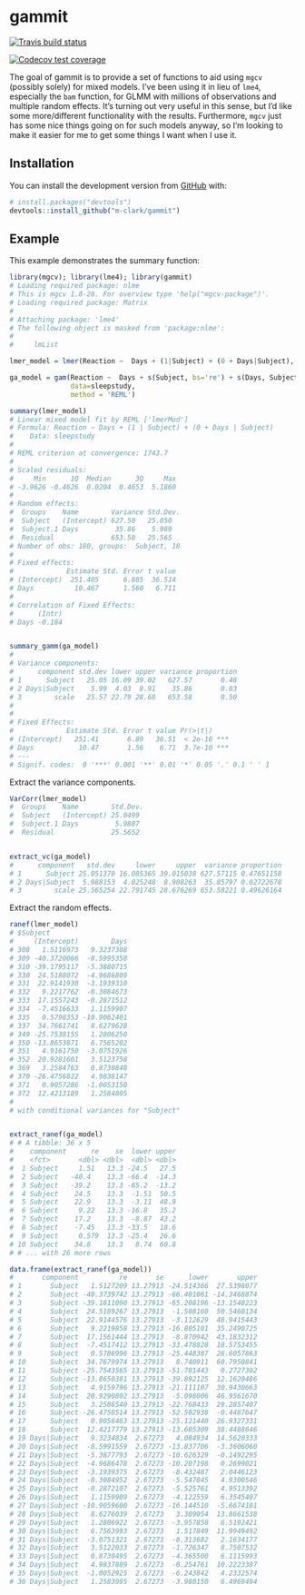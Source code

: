 
<!-- README.md is generated from README.Rmd. Please edit that file -->

# gammit

<!-- badges: start -->

[![Travis build
status](https://travis-ci.org/m-clark/gammit.svg?branch=master)](https://travis-ci.org/m-clark/gammit)

[![Codecov test
coverage](https://codecov.io/gh/m-clark/gammit/branch/master/graph/badge.svg)](https://codecov.io/gh/m-clark/gammit?branch=master)
<!-- badges: end -->

The goal of gammit is to provide a set of functions to aid using `mgcv`
(possibly solely) for mixed models. I’ve been using it in lieu of
`lme4`, especially the `bam` function, for GLMM with millions of
observations and multiple random effects. It’s turning out very useful
in this sense, but I’d like some more/different functionality with the
results. Furthermore, `mgcv` just has some nice things going on for such
models anyway, so I’m looking to make it easier for me to get some
things I want when I use it.

## Installation

You can install the development version from
[GitHub](https://github.com/) with:

``` r
# install.packages("devtools")
devtools::install_github("m-clark/gammit")
```

## Example

This example demonstrates the summary function:

``` r
library(mgcv); library(lme4); library(gammit)
# Loading required package: nlme
# This is mgcv 1.8-28. For overview type 'help("mgcv-package")'.
# Loading required package: Matrix
# 
# Attaching package: 'lme4'
# The following object is masked from 'package:nlme':
# 
#     lmList

lmer_model = lmer(Reaction ~  Days + (1|Subject) + (0 + Days|Subject), data=sleepstudy)

ga_model = gam(Reaction ~  Days + s(Subject, bs='re') + s(Days, Subject, bs='re'),
               data=sleepstudy,
               method = 'REML')

summary(lmer_model)
# Linear mixed model fit by REML ['lmerMod']
# Formula: Reaction ~ Days + (1 | Subject) + (0 + Days | Subject)
#    Data: sleepstudy
# 
# REML criterion at convergence: 1743.7
# 
# Scaled residuals: 
#     Min      1Q  Median      3Q     Max 
# -3.9626 -0.4626  0.0204  0.4653  5.1860 
# 
# Random effects:
#  Groups    Name        Variance Std.Dev.
#  Subject   (Intercept) 627.50   25.050  
#  Subject.1 Days         35.86    5.989  
#  Residual              653.58   25.565  
# Number of obs: 180, groups:  Subject, 18
# 
# Fixed effects:
#             Estimate Std. Error t value
# (Intercept)  251.405      6.885  36.514
# Days          10.467      1.560   6.711
# 
# Correlation of Fixed Effects:
#      (Intr)
# Days -0.184


summary_gamm(ga_model)
# 
# Variance components:
#      component std.dev lower upper variance proportion
# 1      Subject   25.05 16.09 39.02   627.57       0.48
# 2 Days|Subject    5.99  4.03  8.91    35.86       0.03
# 3        scale   25.57 22.79 28.68   653.58       0.50
# 
# 
# Fixed Effects:
#             Estimate Std. Error t value Pr(>|t|)    
# (Intercept)   251.41       6.89   36.51  < 2e-16 ***
# Days           10.47       1.56    6.71  3.7e-10 ***
# ---
# Signif. codes:  0 '***' 0.001 '**' 0.01 '*' 0.05 '.' 0.1 ' ' 1
```

Extract the variance components.

``` r
VarCorr(lmer_model)
#  Groups    Name        Std.Dev.
#  Subject   (Intercept) 25.0499 
#  Subject.1 Days         5.9887 
#  Residual              25.5652


extract_vc(ga_model)
#      component   std.dev     lower     upper  variance proportion
# 1      Subject 25.051370 16.085365 39.015038 627.57115 0.47651158
# 2 Days|Subject  5.988153  4.025248  8.908263  35.85797 0.02722678
# 3        scale 25.565254 22.791745 28.676269 653.58221 0.49626164
```

Extract the random effects.

``` r
ranef(lmer_model)
# $Subject
#     (Intercept)        Days
# 308   1.5116973   9.3237308
# 309 -40.3720066  -8.5995358
# 310 -39.1795117  -5.3880715
# 330  24.5188072  -4.9686809
# 331  22.9141930  -3.1939310
# 332   9.2217762  -0.3084673
# 333  17.1557243  -0.2871512
# 334  -7.4516633   1.1159907
# 335   0.5798353 -10.9062401
# 337  34.7661741   8.6279628
# 349 -25.7538155   1.2806250
# 350 -13.8653871   6.7565202
# 351   4.9161750  -3.0751926
# 352  20.9281601   3.5123758
# 369   3.2584763   0.8730848
# 370 -26.4756822   4.9838147
# 371   0.9057286  -1.0053150
# 372  12.4213189   1.2584805
# 
# with conditional variances for "Subject"


extract_ranef(ga_model)
# # A tibble: 36 x 5
#    component      re    se  lower upper
#    <fct>       <dbl> <dbl>  <dbl> <dbl>
#  1 Subject     1.51   13.3 -24.5   27.5
#  2 Subject   -40.4    13.3 -66.4  -14.3
#  3 Subject   -39.2    13.3 -65.2  -13.2
#  4 Subject    24.5    13.3  -1.51  50.5
#  5 Subject    22.9    13.3  -3.11  48.9
#  6 Subject     9.22   13.3 -16.8   35.2
#  7 Subject    17.2    13.3  -8.87  43.2
#  8 Subject    -7.45   13.3 -33.5   18.6
#  9 Subject     0.579  13.3 -25.4   26.6
# 10 Subject    34.8    13.3   8.74  60.8
# # ... with 26 more rows

data.frame(extract_ranef(ga_model))
#       component          re       se      lower       upper
# 1       Subject   1.5127209 13.27913 -24.514366  27.5398077
# 2       Subject -40.3739742 13.27913 -66.401061 -14.3468874
# 3       Subject -39.1811090 13.27913 -65.208196 -13.1540223
# 4       Subject  24.5189267 13.27913  -1.508160  50.5460134
# 5       Subject  22.9144576 13.27913  -3.112629  48.9415443
# 6       Subject   9.2219858 13.27913 -16.805101  35.2490725
# 7       Subject  17.1561444 13.27913  -8.870942  43.1832312
# 8       Subject  -7.4517412 13.27913 -33.478828  18.5753455
# 9       Subject   0.5786996 13.27913 -25.448387  26.6057863
# 10      Subject  34.7679974 13.27913   8.740911  60.7950841
# 11      Subject -25.7543565 13.27913 -51.781443   0.2727302
# 12      Subject -13.8650381 13.27913 -39.892125  12.1620486
# 13      Subject   4.9159796 13.27913 -21.111107  30.9430663
# 14      Subject  20.9290802 13.27913  -5.098006  46.9561670
# 15      Subject   3.2586540 13.27913 -22.768433  29.2857407
# 16      Subject -26.4758514 13.27913 -52.502938  -0.4487647
# 17      Subject   0.9056463 13.27913 -25.121440  26.9327331
# 18      Subject  12.4217779 13.27913 -13.605309  38.4488646
# 19 Days|Subject   9.3234834  2.67273   4.084934  14.5620333
# 20 Days|Subject  -8.5991559  2.67273 -13.837706  -3.3606060
# 21 Days|Subject  -5.3877793  2.67273 -10.626329  -0.1492295
# 22 Days|Subject  -4.9686478  2.67273 -10.207198   0.2699021
# 23 Days|Subject  -3.1939375  2.67273  -8.432487   2.0446123
# 24 Days|Subject  -0.3084952  2.67273  -5.547045   4.9300546
# 25 Days|Subject  -0.2872107  2.67273  -5.525761   4.9513392
# 26 Days|Subject   1.1159909  2.67273  -4.122559   6.3545407
# 27 Days|Subject -10.9059600  2.67273 -16.144510  -5.6674101
# 28 Days|Subject   8.6276039  2.67273   3.389054  13.8661538
# 29 Days|Subject   1.2806922  2.67273  -3.957858   6.5192421
# 30 Days|Subject   6.7563993  2.67273   1.517849  11.9949492
# 31 Days|Subject  -3.0751321  2.67273  -8.313682   2.1634177
# 32 Days|Subject   3.5122033  2.67273  -1.726347   8.7507532
# 33 Days|Subject   0.8730495  2.67273  -4.365500   6.1115993
# 34 Days|Subject   4.9837889  2.67273  -0.254761  10.2223387
# 35 Days|Subject  -1.0052925  2.67273  -6.243842   4.2332574
# 36 Days|Subject   1.2583995  2.67273  -3.980150   6.4969494
```

